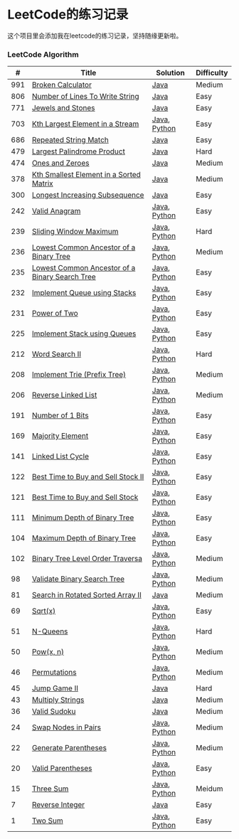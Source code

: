# LeetCode的练习记录

这个项目里会添加我在leetcode的练习记录，坚持随缘更新啦。

### LeetCode Algorithm

| # | Title | Solution | Difficulty |
|----| ----- | -------- | ---------- |
|991|[Broken Calculator](https://leetcode.com/problems/broken-calculator/) | [Java](https://github.com/wqdchn/leetcode/blob/master/src/medium/Broken_calculator.java)|Medium|
|806|[Number of Lines To Write String](https://leetcode.com/problems/number-of-lines-to-write-string/) | [Java](https://github.com/wqdchn/leetcode/blob/master/src/easy/Number_of_lines_to_write_string.java)|Easy|
|771|[Jewels and Stones](https://leetcode.com/problems/jewels-and-stones/) | [Java](https://github.com/wqdchn/leetcode/blob/master/src/easy/Jewels_and_Stones.java)|Easy|
|703|[Kth Largest Element in a Stream](https://leetcode.com/problems/kth-largest-element-in-a-stream/) | [Java](https://github.com/wqdchn/leetcode/blob/master/src/easy/Kth_largest_element_in_a_stream.java), [Python](https://github.com/wqdchn/geektime/blob/master/algorithm-40case/priority_queue/kth_largest_element_in_a_stream.py)|Easy|
|686|[Repeated String Match](https://leetcode.com/problems/repeated-string-match/) | [Java](https://github.com/wqdchn/leetcode/blob/master/src/easy/Repeated_string_match.java)|Easy|
|479|[Largest Palindrome Product](https://leetcode.com/problems/largest-palindrome-product/) | [Java](https://github.com/wqdchn/leetcode/blob/master/src/hard/Largest_palindrome_product.java)|Hard|
|474|[Ones and Zeroes](https://leetcode.com/problems/ones-and-zeroes/) | [Java](https://github.com/wqdchn/leetcode/blob/master/src/medium/Ones_and_Zeroes.java)|Medium|
|378|[Kth Smallest Element in a Sorted Matrix](https://leetcode.com/problems/matrix-cells-in-distance-order/) | [Java](https://github.com/wqdchn/leetcode/blob/master/src/medium/Kth_Smallest_Element_in_a_Sorted_Matrix.java)|Medium|
|300|[Longest Increasing Subsequence](https://leetcode.com/problems/longest-increasing-subsequence/) | [Java](https://github.com/wqdchn/leetcode/blob/master/src/medium/Longest_increasing_subsequence.java)|Easy|
|242|[Valid Anagram](https://leetcode.com/problems/valid-anagram/) | [Java](https://github.com/wqdchn/leetcode/blob/master/src/easy/Valid_anagram.java), [Python](https://github.com/wqdchn/geektime/blob/master/algorithm-40case/hash_table/valid_anagram.py)|Easy|
|239|[Sliding Window Maximum](https://leetcode.com/problems/sliding-window-maximum/) | [Java](https://github.com/wqdchn/leetcode/blob/master/src/hard/Sliding_window_maximum.java), [Python](https://github.com/wqdchn/geektime/blob/master/algorithm-40case/priority_queue/sliding_window_maximum.py)|Hard|
|236|[Lowest Common Ancestor of a Binary Tree](https://leetcode.com/problems/lowest-common-ancestor-of-a-binary-tree/) | [Java](https://github.com/wqdchn/leetcode/blob/master/src/medium/Lowest_common_ancestor_of_a_binary_tree.java), [Python](https://github.com/wqdchn/geektime/blob/master/algorithm-40case/tree/lowest_common_ancestor_of_a_binary_tree.py)|Medium|
|235|[Lowest Common Ancestor of a Binary Search Tree](https://leetcode.com/problems/lowest-common-ancestor-of-a-binary-search-tree/) | [Java](https://github.com/wqdchn/leetcode/blob/master/src/easy/Lowest_common_ancestor_of_a_binary_search_tree.java), [Python](https://github.com/wqdchn/geektime/blob/master/algorithm-40case/tree/loqest_common_ancestor_of_a_binary_search_tree.py)|Easy|
|232|[Implement Queue using Stacks](https://leetcode.com/problems/implement-queue-using-stacks/) | [Java](https://github.com/wqdchn/leetcode/blob/master/src/easy/Implement_queue_using_stacks.java), [Python](https://github.com/wqdchn/geektime/blob/master/algorithm-40case/stack_queue/implement_queue_using_stacks2.py)|Easy|
|231|[Power of Two](https://leetcode.com/problems/power-of-two/) | [Java](https://github.com/wqdchn/leetcode/blob/master/src/easy/Power_of_Two.java), [Python](https://github.com/wqdchn/geektime/blob/master/algorithm-40case/power_of_two.py)|Easy|
|225|[Implement Stack using Queues](https://leetcode.com/problems/implement-stack-using-queues/) | [Java](https://github.com/wqdchn/leetcode/blob/master/src/easy/Implement_stack_using_queues.java), [Python](https://github.com/wqdchn/geektime/blob/master/algorithm-40case/stack_queue/implement_stack_using_queues.py)|Easy|
|212|[Word Search II](https://leetcode.com/problems/word-search-ii/) | [Java](https://github.com/wqdchn/leetcode/blob/master/src/hard/Word_Search_II.java), [Python](https://github.com/wqdchn/geektime/blob/master/algorithm-40case/word_search_ii.py)|Hard|
|208|[Implement Trie (Prefix Tree)](https://leetcode.com/problems/implement-trie-prefix-tree/) | [Java](https://github.com/wqdchn/leetcode/blob/master/src/medium/Implement_Trie_Prefix_Tree.java), [Python](https://github.com/wqdchn/geektime/blob/master/algorithm-40case/implement_trie_prefix_tree.py)|Medium|
|206|[Reverse Linked List](https://leetcode.com/problems/reverse-linked-list/) | [Java](https://github.com/wqdchn/leetcode/blob/master/src/easy/Reverse_Linked_List.java), [Python](https://github.com/wqdchn/geektime/blob/master/algorithm-40case/array-linkedlist/reverse_linked_list.py)|Medium|
|191|[Number of 1 Bits](https://leetcode.com/problems/number-of-1-bits/) | [Java](https://github.com/wqdchn/leetcode/blob/master/src/easy/Number_of_1_bits.java), [Python](https://github.com/wqdchn/geektime/blob/master/algorithm-40case/number_of_1_bits.py)|Easy|
|169|[Majority Element](https://leetcode.com/problems/majority-element/) | [Java](https://github.com/wqdchn/leetcode/blob/master/src/easy/Majority_Element.java), [Python](https://github.com/wqdchn/geektime/blob/master/algorithm-40case/majority_element.py)|Easy|
|141|[Linked List Cycle](https://leetcode.com/problems/linked-list-cycle/) | [Java](https://github.com/wqdchn/leetcode/blob/master/src/easy/Linked_list_cycle.java), [Python](https://github.com/wqdchn/geektime/blob/master/algorithm-40case/array-linkedlist/linked_list_cycle.py)|Easy|
|122|[Best Time to Buy and Sell Stock II](https://leetcode.com/problems/best-time-to-buy-and-sell-stock-ii/) | [Java](https://github.com/wqdchn/leetcode/blob/master/src/easy/Best_Time_to_Buy_and_Sell_Stock_II.java), [Python](https://github.com/wqdchn/geektime/blob/master/algorithm-40case/best_time_to_buy_and_sell_stock_ii.py)|Easy|
|121|[Best Time to Buy and Sell Stock](https://leetcode.com/problems/best-time-to-buy-and-sell-stock/) | [Java](https://github.com/wqdchn/leetcode/blob/master/src/easy/Best_Time_to_Buy_and_Sell_Stock.java), [Python](https://github.com/wqdchn/geektime/blob/master/algorithm-40case/best_time_to_buy_and_sell_stock.py)|Easy|
|111|[Minimum Depth of Binary Tree](https://leetcode.com/problems/minimum-depth-of-binary-tree/) | [Java](https://github.com/wqdchn/leetcode/blob/master/src/easy/Minimum_Depth_of_Binary_Tree.java), [Python](https://github.com/wqdchn/geektime/blob/master/algorithm-40case/tree/minimum_depth_of_binary_tree.py)|Easy|
|104|[Maximum Depth of Binary Tree](https://leetcode.com/problems/maximum-depth-of-binary-tree/) | [Java](https://github.com/wqdchn/leetcode/blob/master/src/easy/Maximum_Depth_of_Binary_Tree.java), [Python](https://github.com/wqdchn/geektime/blob/master/algorithm-40case/tree/maximum_depth_of_binary_tree.py)|Easy|
|102|[Binary Tree Level Order Traversa](https://leetcode.com/problems/binary-tree-level-order-traversal/) | [Java](https://github.com/wqdchn/leetcode/blob/master/src/medium/Binary_Tree_Level_Order_Traversal.java), [Python](https://github.com/wqdchn/geektime/blob/master/algorithm-40case/tree/binary_tree_level_order_traversal.py)|Medium|
|98|[Validate Binary Search Tree](https://leetcode.com/problems/validate-binary-search-tree/) | [Java](https://github.com/wqdchn/leetcode/blob/master/src/medium/Vakudate_binary_search_tree.java), [Python](https://github.com/wqdchn/geektime/blob/master/algorithm-40case/tree/validate_binary_search_tree.py)|Medium|
|81|[Search in Rotated Sorted Array II](https://leetcode.com/problems/search-in-rotated-sorted-array-ii/) | [Java](https://github.com/wqdchn/leetcode/blob/master/src/medium/Search_in_rotated_sorted_array_ii.java)|Medium|
|69|[Sqrt(x)](https://leetcode.com/problems/sqrtx/) | [Java](https://github.com/wqdchn/leetcode/blob/master/src/easy/Sqrt.java), [Python](https://github.com/wqdchn/geektime/blob/master/algorithm-40case/sqrt.py)|Easy|
|51|[N-Queens](https://leetcode.com/problems/n-queens/) | [Java](https://github.com/wqdchn/leetcode/blob/master/src/hard/N_Queens.java), [Python](https://github.com/wqdchn/geektime/blob/master/algorithm-40case/n_queens.py)|Hard|
|50|[Pow(x, n)](https://leetcode.com/problems/powx-n/) | [Java](https://github.com/wqdchn/leetcode/blob/master/src/medium/Pow.java), [Python](https://github.com/wqdchn/geektime/blob/master/algorithm-40case/pow.py)|Medium|
|46|[Permutations](https://leetcode.com/problems/permutations/) | [Java](https://github.com/wqdchn/leetcode/blob/master/src/medium/Permutations.java), [Python](https://github.com/wqdchn/geektime/blob/master/algorithm-40case/permutations.py)|Medium|
|45|[Jump Game II](https://leetcode.com/problems/jump-game-ii/) | [Java](https://github.com/wqdchn/leetcode/blob/master/src/hard/Jump_game_ii.java)|Hard|
|43|[Multiply Strings](https://leetcode.com/problems/multiply-strings) | [Java](https://github.com/wqdchn/leetcode/blob/master/src/medium/Mutiply_strings.java)|Medium|
|36|[Valid Sudoku](https://leetcode.com/problems/valid-sudoku/) | [Java](https://github.com/wqdchn/leetcode/blob/master/src/medium/Valid_Sudoku.java)|Medium|
|24|[Swap Nodes in Pairs](https://leetcode.com/problems/swap-nodes-in-pairs/) | [Java](https://github.com/wqdchn/leetcode/blob/master/src/medium/Swap_nodes_in_pairs.java), [Python](https://github.com/wqdchn/geektime/blob/master/algorithm-40case/array-linkedlist/swap_nodes_in_pairs.py)|Medium|
|22|[Generate Parentheses](https://leetcode.com/problems/generate-parentheses/) | [Java](https://github.com/wqdchn/leetcode/blob/master/src/medium/Generate_Parentheses.java), [Python](https://github.com/wqdchn/geektime/blob/master/algorithm-40case/generate_parentheses.py)|Medium|
|20|[Valid Parentheses](https://leetcode.com/problems/valid-parentheses/) | [Java](https://github.com/wqdchn/leetcode/blob/master/src/easy/Valid_parentheses.java), [Python](https://github.com/wqdchn/geektime/blob/master/algorithm-40case/stack_queue/valid_parentheses.py)|Easy|
|15|[Three Sum](https://leetcode.com/problems/3sum/) | [Java](https://github.com/wqdchn/leetcode/blob/master/src/medium/Three_sum.java), [Python](https://github.com/wqdchn/geektime/blob/master/algorithm-40case/hash_table/three_sum.py)|Meidum|
|7|[Reverse Integer](https://leetcode.com/problems/reverse-integer/) | [Java](https://github.com/wqdchn/leetcode/blob/master/src/easy/ReverseInteger.java)|Easy|
|1|[Two Sum](https://leetcode.com/problems/two-sum/) | [Java](https://github.com/wqdchn/leetcode/blob/master/src/easy/TwoSum.java), [Python](https://github.com/wqdchn/geektime/blob/master/algorithm-40case/hash_table/two_sum.py)|Easy|